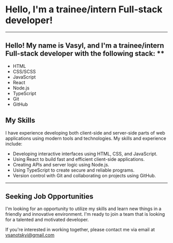 # Hello, I'm a trainee/intern Full-stack developer!

***

## Hello! My name is Vasyl, and I'm a trainee/intern Full-stack developer with the following stack: **

* HTML
* CSS/SCSS
* JavaScript
* React
* Node.js
* TypeScript
* Git
* GitHub

## My Skills

I have experience developing both client-side and server-side parts of web applications using modern tools and
technologies. My skills and experience include:

* Developing interactive interfaces using HTML, CSS, and JavaScript.
* Using React to build fast and efficient client-side applications.
* Creating APIs and server logic using Node.js.
* Using TypeScript to create secure and reliable programs.
* Version control with Git and collaborating on projects using GitHub.

***

## Seeking Job Opportunities

I'm looking for an opportunity to utilize my skills and learn new things in a friendly and innovative environment. I'm
ready to join a team that is looking for a talented and motivated developer.

If you're interested in working together, please contact me via email at [vsanotskyi@gmail.com]()